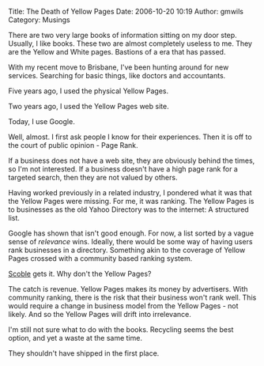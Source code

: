 Title: The Death of Yellow Pages
Date: 2006-10-20 10:19
Author: gmwils
Category: Musings

There are two very large books of information sitting on my door step.
Usually, I like books. These two are almost completely useless to me.
They are the Yellow and White pages. Bastions of a era that has passed.

</p>

With my recent move to Brisbane, I've been hunting around for new
services. Searching for basic things, like doctors and accountants.

</p>

Five years ago, I used the physical Yellow Pages.

</p>

Two years ago, I used the Yellow Pages web site.

</p>

Today, I use Google.

</p>

Well, almost. I first ask people I know for their experiences. Then it
is off to the court of public opinion - Page Rank.

</p>

If a business does not have a web site, they are obviously behind the
times, so I'm not interested. If a business doesn't have a high page
rank for a targeted search, then they are not valued by others.

</p>

Having worked previously in a related industry, I pondered what it was
that the Yellow Pages were missing. For me, it was ranking. The Yellow
Pages is to businesses as the old Yahoo Directory was to the internet: A
structured list.

</p>

Google has shown that isn't good enough. For now, a list sorted by a
vague sense of *relevance* wins. Ideally, there would be some way of
having users rank businesses in a directory. Something akin to the
coverage of Yellow Pages crossed with a community based ranking system.

</p>

[Scoble][] gets it. Why don't the Yellow Pages?

</p>

The catch is revenue. Yellow Pages makes its money by advertisers. With
community ranking, there is the risk that their business won't rank
well. This would require a change in business model from the Yellow
Pages - not likely. And so the Yellow Pages will drift into irrelevance.

</p>

I'm still not sure what to do with the books. Recycling seems the best
option, and yet a waste at the same time.

</p>

They shouldn't have shipped in the first place.

</p>

  [Scoble]: http://scobleizer.wordpress.com/2006/10/19/google-proves-advertising-industry-is-quite-robust/
